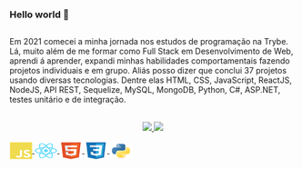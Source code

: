 ### Hello world 👋
##
Em 2021 comecei a minha jornada nos estudos de programação na Trybe. Lá, muito além de me formar como Full Stack em Desenvolvimento de Web, aprendi á aprender, expandi minhas habilidades comportamentais fazendo projetos individuais e em grupo. Aliás posso dizer que conclui 37 projetos usando diversas tecnologias. Dentre elas HTML, CSS, JavaScript, ReactJS, NodeJS, API REST, Sequelize, MySQL, MongoDB, Python, C#, ASP.NET, testes unitário e de integração.

<br/>

<div align="center">
  <a href="https://github.com/marcelaops">
  <img height="150em" src="https://github-readme-stats.vercel.app/api?username=marcelaops&show_icons=true&theme=dracula&include_all_commits=true&count_private=true"/>
  <img height="150em" src="https://github-readme-stats.vercel.app/api/top-langs/?username=marcelaops&layout=compact&langs_count=7&theme=dracula"/>
</div>
  
 <div style="display: inline_block"><br>
  <img align="center" alt="Rafa-Js" height="30" width="40" src="https://raw.githubusercontent.com/devicons/devicon/master/icons/javascript/javascript-plain.svg">
  <img align="center" alt="Rafa-React" height="30" width="40" src="https://raw.githubusercontent.com/devicons/devicon/master/icons/react/react-original.svg">
  <img align="center" alt="Rafa-HTML" height="30" width="40" src="https://raw.githubusercontent.com/devicons/devicon/master/icons/html5/html5-original.svg">
  <img align="center" alt="Rafa-CSS" height="30" width="40" src="https://raw.githubusercontent.com/devicons/devicon/master/icons/css3/css3-original.svg">
  <img align="center" alt="Rafa-Python" height="30" width="40" src="https://raw.githubusercontent.com/devicons/devicon/master/icons/python/python-original.svg">
</div>
  
